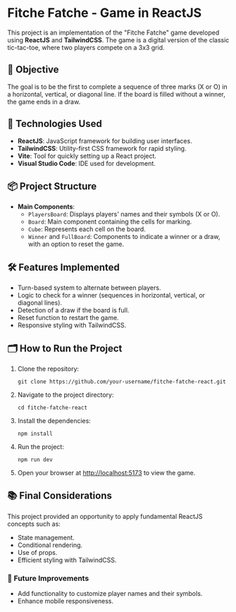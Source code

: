 
<body>

<h1>Fitche Fatche - Game in ReactJS</h1>

<p>This project is an implementation of the "Fitche Fatche" game developed using <strong>ReactJS</strong> and <strong>TailwindCSS</strong>. The game is a digital version of the classic tic-tac-toe, where two players compete on a 3x3 grid.</p>

<h2>🎯 Objective</h2>
<p>The goal is to be the first to complete a sequence of three marks (X or O) in a horizontal, vertical, or diagonal line. If the board is filled without a winner, the game ends in a draw.</p>

<h2>🚀 Technologies Used</h2>
<ul>
    <li><strong>ReactJS</strong>: JavaScript framework for building user interfaces.</li>
    <li><strong>TailwindCSS</strong>: Utility-first CSS framework for rapid styling.</li>
    <li><strong>Vite</strong>: Tool for quickly setting up a React project.</li>
    <li><strong>Visual Studio Code</strong>: IDE used for development.</li>
</ul>

<h2>📦 Project Structure</h2>
<ul>
    <li><strong>Main Components</strong>:
        <ul>
            <li><code>PlayersBoard</code>: Displays players' names and their symbols (X or O).</li>
            <li><code>Board</code>: Main component containing the cells for marking.</li>
            <li><code>Cube</code>: Represents each cell on the board.</li>
            <li><code>Winner</code> and <code>FullBoard</code>: Components to indicate a winner or a draw, with an option to reset the game.</li>
        </ul>
    </li>
</ul>

<h2>🛠️ Features Implemented</h2>
<ul>
    <li>Turn-based system to alternate between players.</li>
    <li>Logic to check for a winner (sequences in horizontal, vertical, or diagonal lines).</li>
    <li>Detection of a draw if the board is full.</li>
    <li>Reset function to restart the game.</li>
    <li>Responsive styling with TailwindCSS.</li>
</ul>

<h2>🗂️ How to Run the Project</h2>
<ol>
    <li>Clone the repository:
        <pre><code>git clone https://github.com/your-username/fitche-fatche-react.git</code></pre>
    </li>
    <li>Navigate to the project directory:
        <pre><code>cd fitche-fatche-react</code></pre>
    </li>
    <li>Install the dependencies:
        <pre><code>npm install</code></pre>
    </li>
    <li>Run the project:
        <pre><code>npm run dev</code></pre>
    </li>
    <li>Open your browser at <a href="http://localhost:5173">http://localhost:5173</a> to view the game.</li>
</ol>

<h2>📚 Final Considerations</h2>
<p>This project provided an opportunity to apply fundamental ReactJS concepts such as:</p>
<ul>
    <li>State management.</li>
    <li>Conditional rendering.</li>
    <li>Use of props.</li>
    <li>Efficient styling with TailwindCSS.</li>
</ul>

<h3>📝 Future Improvements</h3>
<ul>
    <li>Add functionality to customize player names and their symbols.</li>
    <li>Enhance mobile responsiveness.</li>
</ul>

</body>
</html>
